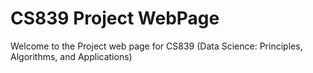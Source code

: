 # CS839 Project WebPage
Welcome to the Project web page for CS839 (Data Science: Principles, Algorithms, and Applications)
